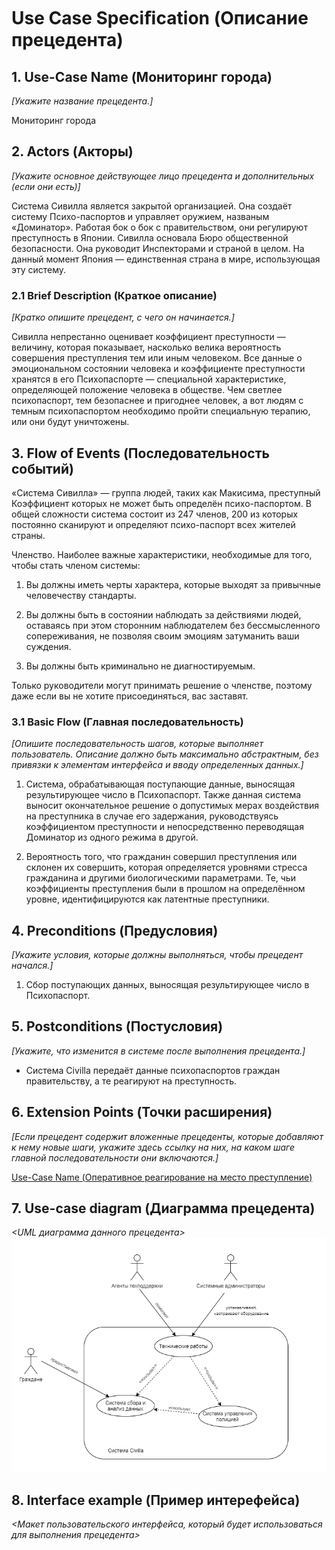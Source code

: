 # Use Case Speciﬁcation (Описание прецедента)  
  
## 1. Use-Case Name (Мониторинг города)
*[Укажите название прецедента.]*  

Мониторинг города

## 2. Actors (Акторы)
*[Укажите основное действующее лицо прецедента и дополнительных (если они есть)]*

Система Сивилла является закрытой организацией. Она создаёт систему Психо-паспортов и управляет оружием, названым «Доминатор». Работая бок о бок с правительством, они регулируют преступность в Японии. Сивилла основала Бюро общественной безопасности. Она руководит Инспекторами и страной в целом. На данный момент Япония — единственная страна в мире, использующая эту систему.  
  
### 2.1 Brief Description (Краткое описание)
*[Кратко опишите прецедент, с чего он начинается.]*
  
Сивилла непрестанно оценивает коэффициент преступности — величину, которая показывает, насколько велика вероятность совершения преступления тем или иным человеком. Все данные о эмоциональном состоянии человека и коэффициенте преступности хранятся в его Психопаспорте — специальной характеристике, определяющей положение человека в обществе. Чем светлее психопаспорт, тем безопаснее и пригоднее человек, а вот людям с темным психопаспортом необходимо пройти специальную терапию, или они будут уничтожены.
  
## 3. Flow of Events (Последовательность событий)

«Система Сивилла» — группа людей, таких как Макисима, преступный Коэффициент которых не может быть определён психо-паспортом. В общей сложности система состоит из 247 членов, 200 из которых постоянно сканируют и определяют психо-паспорт всех жителей страны.

Членство. Наиболее важные характеристики, необходимые для того, чтобы стать членом системы:

1. Вы должны иметь черты характера, которые выходят за привычные человечеству стандарты.

2. Вы должны быть в состоянии наблюдать за действиями людей, оставаясь при этом сторонним наблюдателем без бессмысленного сопереживания, не позволяя своим эмоциям затуманить ваши суждения.

3. Вы должны быть криминально не диагностируемым.

Только руководители могут принимать решение о членстве, поэтому даже если вы не хотите присоединяться, вас заставят.

### 3.1 Basic Flow (Главная последовательность)
*[Опишите последовательность шагов, которые выполняет пользователь. Описание должно быть максимально абстрактным, без привязки к элементам интерфейса и вводу определенных данных.]*  

1)	Система, обрабатывающая поступающие данные, выносящая результирующее число в Психопаспорт. Также данная система выносит окончательное решение о допустимых мерах воздействия на преступника в случае его задержания, руководствуясь коэффициентом преступности и непосредственно переводящая Доминатор из одного режима в другой.  

2)	Вероятность того, что гражданин совершил преступления или склонен их совершить, которая определяется уровнями стресса гражданина и другими биологическими параметрами. Те, чьи коэффициенты преступления были в прошлом на определённом уровне, идентифицируются как латентные преступники.

## 4. Preconditions (Предусловия)
*[Укажите условия, которые должны выполняться, чтобы прецедент начался.]*

1)	Сбор поступающих данных, выносящая результирующее число в Психопаспорт.

## 5. Postconditions (Постусловия)  
*[Укажите, что изменится в системе после выполнения прецедента.]*

* Система Civilla передаёт данные психопаспортов граждан правительству, а те реагируют на преступность.  

## 6. Extension Points (Точки расширения)
*[Если прецедент содержит вложенные прецеденты, которые добавляют к нему новые шаги, укажите здесь ссылку на них, на каком шаге главной последовательности они включаются.]*

 [Use-Case Name (Оперативное реагирование на место преступление)](https://github.com/FF220v/ITMO-Psychopass-Team/blob/use-case_1/docs/use-case_1.md)  
 
## 7. Use-case diagram (Диаграмма прецедента)
*<UML диаграмма данного прецедента>* 
![Диаграмма прецедента)](https://github.com/FF220v/ITMO-Psychopass-Team/blob/use-case_2/docs/Diagram%20use-case_2.png)  

## 8. Interface example (Пример интерефейса)
*<Макет пользовательского интерфейса, который будет использоваться для выполнения прецедента>*
